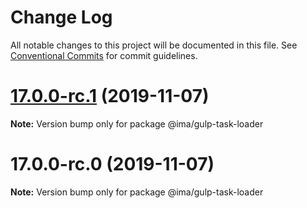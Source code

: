 # Change Log

All notable changes to this project will be documented in this file.
See [Conventional Commits](https://conventionalcommits.org) for commit guidelines.

# [17.0.0-rc.1](https://github.com/seznam/ima/compare/v17.0.0-rc.0...v17.0.0-rc.1) (2019-11-07)

**Note:** Version bump only for package @ima/gulp-task-loader





# 17.0.0-rc.0 (2019-11-07)

**Note:** Version bump only for package @ima/gulp-task-loader
